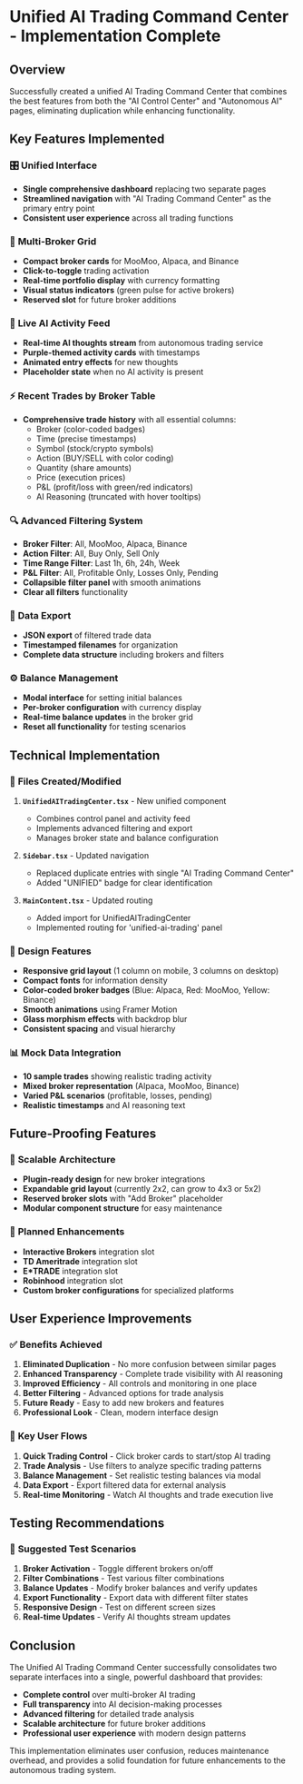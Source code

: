 # Unified AI Trading Command Center - Implementation Complete

## Overview
Successfully created a unified AI Trading Command Center that combines the best features from both the "AI Control Center" and "Autonomous AI" pages, eliminating duplication while enhancing functionality.

## Key Features Implemented

### 🎛️ **Unified Interface**
- **Single comprehensive dashboard** replacing two separate pages
- **Streamlined navigation** with "AI Trading Command Center" as the primary entry point
- **Consistent user experience** across all trading functions

### 🏢 **Multi-Broker Grid**
- **Compact broker cards** for MooMoo, Alpaca, and Binance
- **Click-to-toggle** trading activation
- **Real-time portfolio display** with currency formatting
- **Visual status indicators** (green pulse for active brokers)
- **Reserved slot** for future broker additions

### 🧠 **Live AI Activity Feed**
- **Real-time AI thoughts stream** from autonomous trading service
- **Purple-themed activity cards** with timestamps
- **Animated entry effects** for new thoughts
- **Placeholder state** when no AI activity is present

### ⚡ **Recent Trades by Broker Table**
- **Comprehensive trade history** with all essential columns:
  - Broker (color-coded badges)
  - Time (precise timestamps)
  - Symbol (stock/crypto symbols)
  - Action (BUY/SELL with color coding)
  - Quantity (share amounts)
  - Price (execution prices)
  - P&L (profit/loss with green/red indicators)
  - AI Reasoning (truncated with hover tooltips)

### 🔍 **Advanced Filtering System**
- **Broker Filter**: All, MooMoo, Alpaca, Binance
- **Action Filter**: All, Buy Only, Sell Only
- **Time Range Filter**: Last 1h, 6h, 24h, Week
- **P&L Filter**: All, Profitable Only, Losses Only, Pending
- **Collapsible filter panel** with smooth animations
- **Clear all filters** functionality

### 💾 **Data Export**
- **JSON export** of filtered trade data
- **Timestamped filenames** for organization
- **Complete data structure** including brokers and filters

### ⚙️ **Balance Management**
- **Modal interface** for setting initial balances
- **Per-broker configuration** with currency display
- **Real-time balance updates** in the broker grid
- **Reset all functionality** for testing scenarios

## Technical Implementation

### 📁 **Files Created/Modified**

1. **`UnifiedAITradingCenter.tsx`** - New unified component
   - Combines control panel and activity feed
   - Implements advanced filtering and export
   - Manages broker state and balance configuration

2. **`Sidebar.tsx`** - Updated navigation
   - Replaced duplicate entries with single "AI Trading Command Center"
   - Added "UNIFIED" badge for clear identification

3. **`MainContent.tsx`** - Updated routing
   - Added import for UnifiedAITradingCenter
   - Implemented routing for 'unified-ai-trading' panel

### 🎨 **Design Features**
- **Responsive grid layout** (1 column on mobile, 3 columns on desktop)
- **Compact fonts** for information density
- **Color-coded broker badges** (Blue: Alpaca, Red: MooMoo, Yellow: Binance)
- **Smooth animations** using Framer Motion
- **Glass morphism effects** with backdrop blur
- **Consistent spacing** and visual hierarchy

### 📊 **Mock Data Integration**
- **10 sample trades** showing realistic trading activity
- **Mixed broker representation** (Alpaca, MooMoo, Binance)
- **Varied P&L scenarios** (profitable, losses, pending)
- **Realistic timestamps** and AI reasoning text

## Future-Proofing Features

### 🔌 **Scalable Architecture**
- **Plugin-ready design** for new broker integrations
- **Expandable grid layout** (currently 2x2, can grow to 4x3 or 5x2)
- **Reserved broker slots** with "Add Broker" placeholder
- **Modular component structure** for easy maintenance

### 🎯 **Planned Enhancements**
- **Interactive Brokers** integration slot
- **TD Ameritrade** integration slot
- **E*TRADE** integration slot
- **Robinhood** integration slot
- **Custom broker configurations** for specialized platforms

## User Experience Improvements

### ✅ **Benefits Achieved**
1. **Eliminated Duplication** - No more confusion between similar pages
2. **Enhanced Transparency** - Complete trade visibility with AI reasoning
3. **Improved Efficiency** - All controls and monitoring in one place
4. **Better Filtering** - Advanced options for trade analysis
5. **Future Ready** - Easy to add new brokers and features
6. **Professional Look** - Clean, modern interface design

### 🎯 **Key User Flows**
1. **Quick Trading Control** - Click broker cards to start/stop AI trading
2. **Trade Analysis** - Use filters to analyze specific trading patterns
3. **Balance Management** - Set realistic testing balances via modal
4. **Data Export** - Export filtered data for external analysis
5. **Real-time Monitoring** - Watch AI thoughts and trade execution live

## Testing Recommendations

### 🧪 **Suggested Test Scenarios**
1. **Broker Activation** - Toggle different brokers on/off
2. **Filter Combinations** - Test various filter combinations
3. **Balance Updates** - Modify broker balances and verify updates
4. **Export Functionality** - Export data with different filter states
5. **Responsive Design** - Test on different screen sizes
6. **Real-time Updates** - Verify AI thoughts stream updates

## Conclusion

The Unified AI Trading Command Center successfully consolidates two separate interfaces into a single, powerful dashboard that provides:

- **Complete control** over multi-broker AI trading
- **Full transparency** into AI decision-making processes  
- **Advanced filtering** for detailed trade analysis
- **Scalable architecture** for future broker additions
- **Professional user experience** with modern design patterns

This implementation eliminates user confusion, reduces maintenance overhead, and provides a solid foundation for future enhancements to the autonomous trading system.
